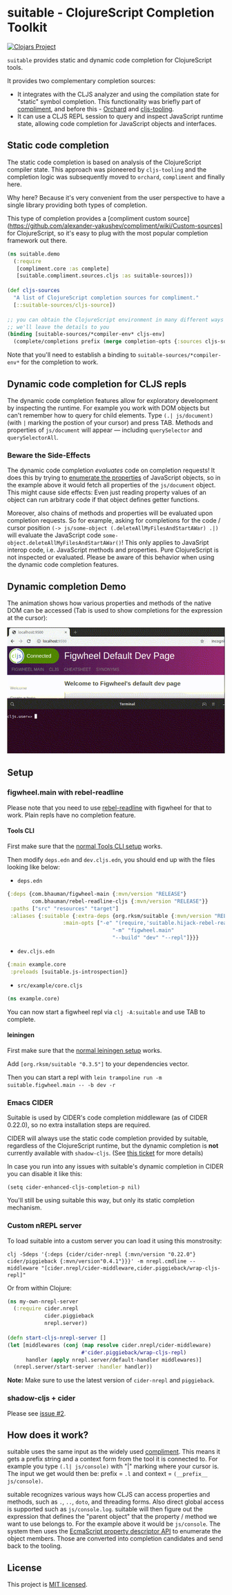 # suitable - ClojureScript Completion Toolkit

[![Clojars Project](https://img.shields.io/clojars/v/org.rksm/suitable.svg)](https://clojars.org/org.rksm/suitable)

`suitable` provides static and dynamic code completion for ClojureScript tools.

It provides two complementary completion sources:

- It integrates with the CLJS analyzer and using the compilation state for
"static" symbol completion. This functionality was briefly part of
[compliment](https://github.com/alexander-yakushev/compliment), and before this - [Orchard](https://github.com/clojure-emacs/orchard) and [cljs-tooling](https://github.com/clojure-emacs/cljs-tooling).
- It can use a CLJS REPL session to query and inspect JavaScript runtime state,
allowing code completion for JavaScript objects and interfaces.

## Static code completion

The static code completion is based on analysis of the ClojureScript compiler state.
This approach was pioneered by `cljs-tooling` and the completion logic was subsequently moved to `orchard`, `compliment` and finally here.

Why here? Because it's very convenient from the user perspective to have a single library providing both types of completion.

This type of completion provides a [compliment custom
source](https://github.com/alexander-yakushev/compliment/wiki/Custom-sources]
for ClojureScript, so it's easy to plug with the most popular completion framework out there.

``` clojure
(ns suitable.demo
  (:require
   [compliment.core :as complete]
   [suitable.compliment.sources.cljs :as suitable-sources]))

(def cljs-sources
  "A list of ClojureScript completion sources for compliment."
  [::suitable-sources/cljs-source])

;; you can obtain the ClojureScript environment in many different ways
;; we'll leave the details to you
(binding [suitable-sources/*compiler-env* cljs-env]
  (complete/completions prefix (merge completion-opts {:sources cljs-sources})))
```

Note that you'll need to establish a binding to `suitable-sources/*compiler-env*`
for the completion to work.

## Dynamic code completion for CLJS repls

The dynamic code completion features allow for exploratory development by
inspecting the runtime. For example you work with DOM objects but can't remember
how to query for child elements. Type `(.| js/document)` (with `|` marking the
postion of your cursor) and press TAB. Methods and properties of `js/document`
will appear — including `querySelector` and `querySelectorAll`.

### Beware the Side-Effects

The dynamic code completion *evaluates* code on completion requests! It does
this by trying to [enumerate the
properties](https://developer.mozilla.org/en-US/docs/Web/JavaScript/Reference/Global_Objects/Object/getOwnPropertyDescriptors)
of JavaScript objects, so in the example above it would fetch all properties of
the `js/document` object. This might cause side effects: Even just reading property values of an object can run arbitrary code if that object defines getter functions.

Moreover, also chains of methods and properties will be evaluated upon
completion requests. So for example, asking for completions for the code /
cursor position `(-> js/some-object (.deleteAllMyFilesAndStartAWar) .|)` will
evaluate the JavaScript code `some-object.deleteAllMyFilesAndStartAWar()`!
This only applies to JavaSript interop code, i.e. JavaScript methods and properties. Pure ClojureScript is not inspected or evaluated. Please be aware of this behavior when using the dynamic code completion features.

## Dynamic completion Demo

The animation shows how various properties and methods of the native DOM can be
accessed (Tab is used to show completions for the expression at the cursor):

![](doc/2019_07_22_suitable-figwheel.gif)

## Setup

### figwheel.main with rebel-readline

Please note that you need to use
[rebel-readline](https://github.com/bhauman/rebel-readline) with figwheel for
that to work. Plain repls have no completion feature.

#### Tools CLI

First make sure that the [normal Tools CLI setup](https://figwheel.org/#setting-up-a-build-with-tools-cli) works.

Then modify `deps.edn` and `dev.cljs.edn`, you should end up with the files looking like below:

- `deps.edn`

```clojure
{:deps {com.bhauman/figwheel-main {:mvn/version "RELEASE"}
        com.bhauman/rebel-readline-cljs {:mvn/version "RELEASE"}}
 :paths ["src" "resources" "target"]
 :aliases {:suitable {:extra-deps {org.rksm/suitable {:mvn/version "RELEASE"}}
	              :main-opts ["-e" "(require,'suitable.hijack-rebel-readline-complete)"
                                  "-m" "figwheel.main"
                                  "--build" "dev" "--repl"]}}}
```

- `dev.cljs.edn`

```clojure
{:main example.core
 :preloads [suitable.js-introspection]}
```

- `src/example/core.cljs`

```clojure
(ns example.core)
```

You can now start a figwheel repl via `clj -A:suitable` and use TAB to complete.

#### leiningen

First make sure that the [normal leiningen setup](https://figwheel.org/#setting-up-a-build-with-leiningen) works.

Add `[org.rksm/suitable "0.3.5"]` to your dependencies vector.

Then you can start a repl with `lein trampoline run -m suitable.figwheel.main -- -b dev -r`

### Emacs CIDER

Suitable is used by CIDER's code completion middleware (as of CIDER 0.22.0), so no extra
installation steps are required.

CIDER will always use the static code completion provided by suitable, regardless of the ClojureScript runtime,
but the dynamic completion is **not** currently available with `shadow-cljs`. (See [this ticket](https://github.com/clojure-emacs/clj-suitable/issues/15) for
more details)

In case you run into any issues with suitable's dynamic completion in CIDER you can disable it like this:

``` emacs-lisp
(setq cider-enhanced-cljs-completion-p nil)
```

You'll still be using suitable this way, but only its static completion mechanism.

### Custom nREPL server

To load suitable into a custom server you can load it using this monstrosity:

```shell
clj -Sdeps '{:deps {cider/cider-nrepl {:mvn/version "0.22.0"} cider/piggieback {:mvn/version"0.4.1"}}}' -m nrepl.cmdline --middleware "[cider.nrepl/cider-middleware,cider.piggieback/wrap-cljs-repl]"
```

Or from within Clojure:

```clojure
(ns my-own-nrepl-server
  (:require cider.nrepl
            cider.piggieback
            nrepl.server))

(defn start-cljs-nrepl-server []
(let [middlewares (conj (map resolve cider.nrepl/cider-middleware)
                        #'cider.piggieback/wrap-cljs-repl)
      handler (apply nrepl.server/default-handler middlewares)]
  (nrepl.server/start-server :handler handler))
```

**Note:** Make sure to use the latest version of `cider-nrepl` and `piggieback`.

### shadow-cljs + cider

Please see [issue #2](https://github.com/rksm/clj-suitable/issues/2#issuecomment-578447046).

## How does it work?

suitable uses the same input as the widely used
[compliment](https://github.com/alexander-yakushev/compliment). This means it
gets a prefix string and a context form from the tool it is connected to. For
example you type `(.l| js/console)` with "|" marking where your cursor is. The
input we get would then be: prefix = `.l` and context = `(__prefix__ js/console)`.

suitable recognizes various ways how CLJS can access properties and methods,
such as `.`, `..`, `doto`, and threading forms. Also direct global access is
supported such as `js/console.log`. suitable will then figure out the expression
that defines the "parent object" that the property / method we want to use
belongs to. For the example above it would be `js/console`. The system then uses
the [EcmaScript property descriptor API](https://developer.mozilla.org/en-US/docs/Web/JavaScript/Reference/Global_Objects/Object/defineProperty)
to enumerate the object members. Those are converted into completion candidates
and send back to the tooling.

## License

This project is [MIT licensed](LICENSE).
